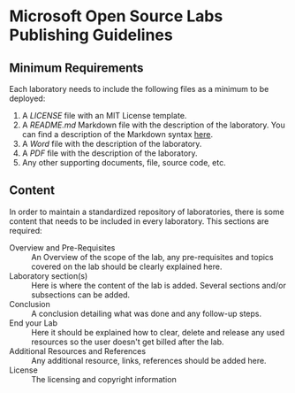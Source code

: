# Microsoft Open Source Labs Publishing Guidelines


## Minimum Requirements

Each laboratory needs to include the following files as a minimum to be deployed:

1. A *LICENSE* file with an MIT License template.
2. A *README.md* Markdown file with the description of the laboratory. You can find a description of the Markdown syntax [here](https://guides.github.com/features/mastering-markdown/).
3. A *Word* file with the description of the laboratory.
4. A *PDF* file with the description of the laboratory. 
5. Any other supporting documents, file, source code, etc.


## Content

In order to maintain a standardized repository of laboratories, there is some content that needs to be included in every laboratory. This sections are required:

<dl>

  <dt>Overview and Pre-Requisites</dt>
  <dd>An Overview of the scope of the lab, any pre-requisites and topics covered on the lab should be clearly explained here.</dd>
  

  <dt>Laboratory section(s)</dt>
  <dd>Here is where the content of the lab is added. Several sections and/or subsections can be added.</dd>

  <dt>Conclusion</dt>
  <dd>A conclusion detailing what was done and any follow-up steps.</dd>

  <dt>End your Lab</dt>
  <dd>Here it should be explained how to clear, delete and release any used resources so the user doesn't get billed after the lab.</dd>

  <dt>Additional Resources and References</dt>
  <dd>Any additional resource, links, references should be added here.</dd>

  <dt>License</dt>
  <dd>The licensing and copyright information</dd>

</dl>
